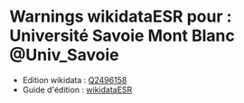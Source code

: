 Warnings wikidataESR pour : Université Savoie Mont Blanc @Univ_Savoie
================

- Edition wikidata : [Q2496158](https://www.wikidata.org/wiki/Q2496158)
- Guide d'édition : [wikidataESR](https://github.com/cpesr/wikidataESR/)

